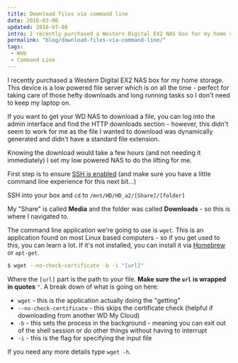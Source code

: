 ```yaml
---
title: Download files via command line
date: 2016-03-06
updated: 2016-07-08
intro: I recently purchased a Western Digital EX2 NAS box for my home storage. This device is a low powered file server which is on all the time - perfect for taking care of those hefty downloads and long running tasks so I don't need to keep my laptop on.
permalink: "blog/download-files-via-command-line/"
tags:
 - Web
 - Command Line
---
```


I recently purchased a Western Digital EX2 NAS box for my home storage. This device is a low powered file server which is on all the time - perfect for taking care of those hefty downloads and long running tasks so I don't need to keep my laptop on.

If you want to get your WD NAS to download a file, you can log into the admin interface and find the HTTP downloads section - however, this didn't seem to work for me as the file I wanted to download was dynamically generated and didn't have a standard file extension.

Knowing the download would take a few hours (and not needing it immediately) I set my low powered NAS to do the lifting for me.

First step is to ensure [SSH is enabled](http://support.wdc.com/KnowledgeBase/answer.aspx?ID=10435) (and make sure you have a little command line experience for this next bit...)

SSH into your box and `cd` to `/mnt/HD/HD_a2/[Share]/[folder]`

My "Share" is called **Media** and the folder was called **Downloads** - so this is where I navigated to.

The command line application we're going to use is `wget`. This is an application found on most Linux based computers - so if you get used to this, you can learn a lot. If it's not installed, you can install it via [Homebrew](http://brew.sh/) or `apt-get`.

```bash
$ wget --no-check-certificate -b -i "[url]"
```

Where the `[url]` part is the path to your file. **Make sure the `url` is wrapped in quotes** `"`. A break down of what is going on here:

- `wget` - this is the application actually doing the "getting"
- `--no-check-certificate` - this skips the certificate check (helpful if downloading from another WD My Cloud)
- `-b` - this sets the process in the background - meaning you can exit out of the shell session or do other things without having to interrupt
- `-i` - this is the flag for specifying the input file

If you need any more details type `wget -h`.
